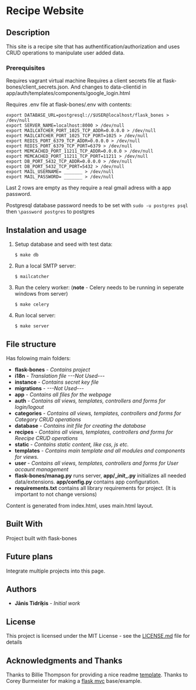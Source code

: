 # Recipe Website

## Description

This site is a recipe site that has authentification/authorization and uses CRUD operations to manipulate user added data.

### Prerequisites

Requires vagrant virtual machine
Requires a client secrets file at flask-bones/client_secrets.json. And changes to data-clientid in app/auth/templates/components/google_login.html

Requires .env file at flask-bones/.env with contents:
```
export DATABASE_URL=postgresql://$USER@localhost/flask_bones > /dev/null
export SERVER_NAME=localhost:8000 > /dev/null
export MAILCATCHER_PORT_1025_TCP_ADDR=0.0.0.0 > /dev/null
export MAILCATCHER_PORT_1025_TCP_PORT=1025 > /dev/null
export REDIS_PORT_6379_TCP_ADDR=0.0.0.0 > /dev/null
export REDIS_PORT_6379_TCP_PORT=6379 > /dev/null
export MEMCACHED_PORT_11211_TCP_ADDR=0.0.0.0 > /dev/null
export MEMCACHED_PORT_11211_TCP_PORT=11211 > /dev/null
export DB_PORT_5432_TCP_ADDR=0.0.0.0 > /dev/null
export DB_PORT_5432_TCP_PORT=5432 > /dev/null
export MAIL_USERNAME= _______ > /dev/null
export MAIL_PASSWORD= _______ > /dev/null
```
Last 2 rows are empty as they require a real gmail adress with a app password.

Postgresql database password needs to be set with ```sudo -u postgres psql``` then ```\password postgres``` to postgres

## Instalation and usage

1. Setup database and seed with test data:

    ```
    $ make db
    ```

2. Run a local SMTP server:

    ```
    $ mailcatcher
    ```

3. Run the celery worker: (**note** - Celery needs to be running in seperate windows from server)

    ```
    $ make celery
    ```

4. Run local server:

    ```
    $ make server
    ```

## File structure

Has folowing main folders:
* **flask-bones** - *Contains project*
* **i18n** - *Translation file ---Not Used---*
* **instance** - *Contains secret key file*
* **migrations** - *---Not Used---*
* **app** - *Contains all files for the webpage*
* **auth** - *Contains all views, templates, controllers and forms for login/logout*
* **categories** - *Contains all views, templates, controllers and forms for Category CRUD operations*
* **database** - *Contains init file for creating the database*
* **recipes** - *Contains all views, templates, controllers and forms for Reecipe CRUD operations*
* **static** - *Contains static content, like css, js etc.*
* **templates** - *Contains main template and all modules and components for views.*
* **user** - *Contains all views, templates, controllers and forms for User accaunt management*
* **flask-bones/manag.py** runs server, **app/\__init__.py** initializes all needed data/extensions. **app/config.py** contains app configuration.
* **requirements.txt** contains all library requirements for project. (It is important to not change versions)

Content is generated from index.html, uses main.html layout.

## Built With

Project built with flask-bones

## Future plans

Integrate multiple projects into this page.

## Authors

* **Jānis Tidriķis** - *Initial work*

## License

This project is licensed under the MIT License - see the [LICENSE.md](https://github.com/janist7/recipe-website/blob/master/flask-bones/LICENSE) file for details

## Acknowledgments and Thanks

Thanks to Billie Thompson for providing a nice readme [template](https://gist.github.com/PurpleBooth/109311bb0361f32d87a2).
Thanks to Corey Burmeister for making a [flask mvc](https://github.com/cburmeister/flask-bones) base/example.